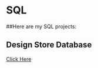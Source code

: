 # SQL
##Here are my SQL projects:
## Design Store Database 
[Click Here](https://www.khanacademy.org/computer-programming/project-design-a-store-database/4535701797650432)
